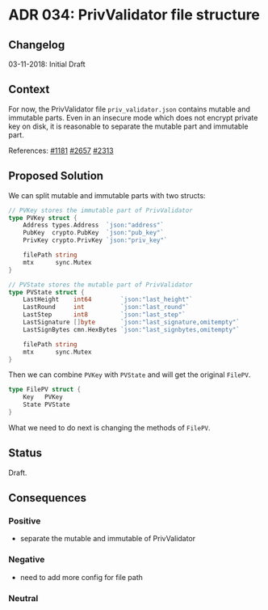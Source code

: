 # ADR 034: PrivValidator file structure

## Changelog

03-11-2018: Initial Draft

## Context

For now, the PrivValidator file `priv_validator.json` contains mutable and immutable parts. 
Even in an insecure mode which does not encrypt private key on disk, it is reasonable to separate 
the mutable part and immutable part.

References:
[#1181](https://github.com/tendermint/tendermint/issues/1181)
[#2657](https://github.com/tendermint/tendermint/issues/2657)
[#2313](https://github.com/tendermint/tendermint/issues/2313)

## Proposed Solution

We can split mutable and immutable parts with two structs:
```go
// PVKey stores the immutable part of PrivValidator
type PVKey struct {
	Address types.Address  `json:"address"`
	PubKey  crypto.PubKey  `json:"pub_key"`
	PrivKey crypto.PrivKey `json:"priv_key"`

	filePath string
	mtx      sync.Mutex
}

// PVState stores the mutable part of PrivValidator
type PVState struct {
	LastHeight    int64        `json:"last_height"`
	LastRound     int          `json:"last_round"`
	LastStep      int8         `json:"last_step"`
	LastSignature []byte       `json:"last_signature,omitempty"`
	LastSignBytes cmn.HexBytes `json:"last_signbytes,omitempty"`

	filePath string
	mtx      sync.Mutex
}
```

Then we can combine `PVKey` with `PVState` and will get the original `FilePV`.

```go
type FilePV struct {
	Key   PVKey
	State PVState
}
```

What we need to do next is changing the methods of `FilePV`.

## Status

Draft.

## Consequences

### Positive

- separate the mutable and immutable of PrivValidator

### Negative

- need to add more config for file path

### Neutral
